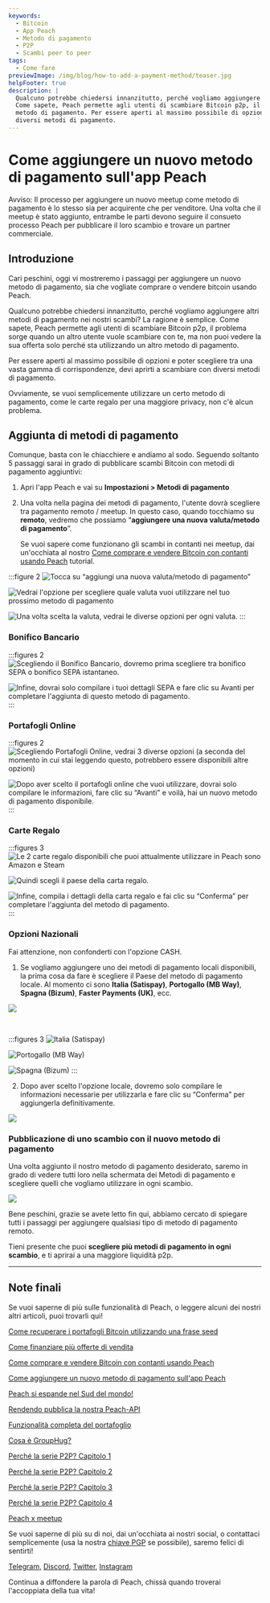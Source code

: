 ```yaml
---
keywords:
  - Bitcoin
  - App Peach
  - Metodo di pagamento
  - P2P
  - Scambi peer to peer
tags:
  - Come fare
previewImage: /img/blog/how-to-add-a-payment-method/teaser.jpg
helpFooter: true
description: |
  Qualcuno potrebbe chiedersi innanzitutto, perché vogliamo aggiungere altri metodi di pagamento nei nostri scambi? La ragione è semplice.
  Come sapete, Peach permette agli utenti di scambiare Bitcoin p2p, il problema sorge quando un altro utente vuole scambiare con te, ma non puoi vedere la sua offerta solo perché sta utilizzando un altro
  metodo di pagamento. Per essere aperti al massimo possibile di opzioni e poter scegliere tra una vasta gamma di corrispondenze, devi aprirti a scambiare con
  diversi metodi di pagamento.
---
```


# Come aggiungere un nuovo metodo di pagamento sull'app Peach

Avviso: Il processo per aggiungere un nuovo meetup come metodo di pagamento è lo stesso sia per acquirente che per venditore.
Una volta che il meetup è stato aggiunto, entrambe le parti devono seguire il consueto processo Peach per pubblicare il loro scambio e trovare un partner commerciale.

## Introduzione

Cari peschini, oggi vi mostreremo i passaggi per aggiungere un nuovo metodo di pagamento, sia che vogliate comprare o vendere bitcoin usando Peach.

Qualcuno potrebbe chiedersi innanzitutto, perché vogliamo aggiungere altri metodi di pagamento nei nostri scambi? La ragione è semplice.
Come sapete, Peach permette agli utenti di scambiare Bitcoin p2p, il problema sorge quando un altro utente vuole scambiare con te, ma non puoi vedere la sua offerta solo perché sta utilizzando un altro
metodo di pagamento.

Per essere aperti al massimo possibile di opzioni e poter scegliere tra una vasta gamma di corrispondenze, devi aprirti a scambiare con
diversi metodi di pagamento.

Ovviamente, se vuoi semplicemente utilizzare un certo metodo di pagamento, come le carte regalo per una maggiore privacy, non c'è alcun problema.

## Aggiunta di metodi di pagamento

Comunque, basta con le chiacchiere e andiamo al sodo. Seguendo soltanto 5 passaggi sarai in grado di pubblicare scambi Bitcoin con metodi di pagamento aggiuntivi:

1. Apri l'app Peach e vai su **Impostazioni > Metodi di pagamento**

2. Una volta nella pagina dei metodi di pagamento, l'utente dovrà scegliere tra pagamento remoto / meetup.
   In questo caso, quando tocchiamo su **remoto**, vedremo che possiamo “**aggiungere una nuova valuta/metodo di pagamento**”.

   Se vuoi sapere come funzionano gli scambi in contanti nei meetup, dai un'occhiata al nostro [Come comprare e vendere Bitcoin con contanti usando Peach](/blog/how-to-buy-and-sell-bitcoin-with-cash-using-peach/) tutorial.

:::figure 2
![Tocca su “aggiungi una nuova valuta/metodo di pagamento”](/img/blog/how-to-add-a-payment-method/add-1.png)

![Vedrai l'opzione per scegliere quale valuta vuoi utilizzare nel tuo prossimo metodo di pagamento](/img/blog/how-to-add-a-payment-method/add-2.png)

![Una volta scelta la valuta, vedrai le diverse opzioni per ogni valuta.](/img/blog/how-to-add-a-payment-method/add-3.png)
:::

### Bonifico Bancario

:::figures 2
![Scegliendo il Bonifico Bancario, dovremo prima scegliere tra bonifico SEPA o bonifico SEPA istantaneo.](/img/blog/how-to-add-a-payment-method/bank-transfer-1.png)

![Infine, dovrai solo compilare i tuoi dettagli SEPA e fare clic su **Avanti** per completare l'aggiunta di questo metodo di pagamento.](/img/blog/how-to-add-a-payment-method/bank-transfer-2.png)
:::

### Portafogli Online

:::figures 2
![Scegliendo Portafogli Online, vedrai 3 diverse opzioni (a seconda del momento in cui stai leggendo questo, potrebbero essere disponibili altre opzioni)](/img/blog/how-to-add-a-payment-method/online-wallets-1.png)

![Dopo aver scelto il portafogli online che vuoi utilizzare, dovrai solo compilare le informazioni, fare clic su “Avanti” e voilà, hai un nuovo metodo di pagamento disponibile.](/img/blog/how-to-add-a-payment-method/online-wallets-2.png)
:::

### Carte Regalo

:::figures 3
![Le 2 carte regalo disponibili che puoi attualmente utilizzare in Peach sono Amazon e Steam](/img/blog/how-to-add-a-payment-method/gift-cards-1.png)

![Quindi scegli il paese della carta regalo.](/img/blog/how-to-add-a-payment-method/gift-cards-2.png)

![Infine, compila i dettagli della carta regalo e fai clic su “Conferma” per completare l'aggiunta del metodo di pagamento.](/img/blog/how-to-add-a-payment-method/gift-cards-3.png)
:::

### Opzioni Nazionali

Fai attenzione, non confonderti con l'opzione CASH.

1. Se vogliamo aggiungere uno dei metodi di pagamento locali disponibili, la prima cosa da fare è scegliere il Paese del metodo di pagamento locale. Al momento ci sono **Italia (Satispay)**, **Portogallo (MB Way)**, **Spagna (Bizum)**, **Faster Payments (UK)**, ecc.

![](/img/blog/how-to-add-a-payment-method/national-options-1.png)

<br>

:::figures 3
![**Italia (Satispay)**](/img/blog/how-to-add-a-payment-method/national-options-italy.png)

![**Portogallo (MB Way)**](/img/blog/how-to-add-a-payment-method/national-options-portugal.png)

![**Spagna (Bizum)**](/img/blog/how-to-add-a-payment-method/national-options-spain.png)
:::

2. Dopo aver scelto l'opzione locale, dovremo solo compilare le informazioni necessarie per utilizzarla e fare clic su “Conferma” per aggiungerla definitivamente.

![](/img/blog/how-to-add-a-payment-method/national-options-details.png)

### Pubblicazione di uno scambio con il nuovo metodo di pagamento

Una volta aggiunto il nostro metodo di pagamento desiderato, saremo in grado di vedere tutti loro nella schermata dei Metodi di pagamento e scegliere quelli che vogliamo
utilizzare in ogni scambio.

![](/img/blog/how-to-add-a-payment-method/publish-1.png)

Bene peschini, grazie se avete letto fin qui, abbiamo cercato di spiegare tutti i passaggi per aggiungere qualsiasi tipo di metodo di pagamento remoto.

Tieni presente che puoi **scegliere più metodi di pagamento in ogni scambio**, e ti aprirai a una maggiore liquidità p2p.

---

## Note finali

Se vuoi saperne di più sulle funzionalità di Peach, o leggere alcuni dei nostri altri articoli, puoi trovarli qui!

[Come recuperare i portafogli Bitcoin utilizzando una frase seed](https://peachbitcoin.com/it/blog/how-to-restore-peach-wallet/)

[Come finanziare più offerte di vendita](https://peachbitcoin.com/it/blog/funding-multiple-sell-offers/)

[Come comprare e vendere Bitcoin con contanti usando Peach](https://peachbitcoin.com/it/blog/how-to-buy-and-sell-bitcoin-with-cash-using-peach/)

[Come aggiungere un nuovo metodo di pagamento sull'app Peach](https://peachbitcoin.com/it/blog/how-to-add-a-payment-method/)

[Peach si espande nel Sud del mondo!](https://peachbitcoin.com/it/blog/peach-expands-to-the-global-south/)

[Rendendo pubblica la nostra Peach-API](https://peachbitcoin.com/it/blog/making-our-peach-api-public/)

[Funzionalità completa del portafoglio](https://peachbitcoin.com/it/blog/full-wallet-functionality/)

[Cosa è GroupHug?](https://peachbitcoin.com/it/blog/group-hug/)

[Perché la serie P2P? Capitolo 1](https://peachbitcoin.com/it/blog/why-p2p-chapter-1/)

[Perché la serie P2P? Capitolo 2](https://peachbitcoin.com/it/blog/why-p2p-chapter-2/)

[Perché la serie P2P? Capitolo 3](https://peachbitcoin.com/it/blog/why-p2p-chapter-3-circular-economies/)

[Perché la serie P2P? Capitolo 4](https://peachbitcoin.com/it/blog/why-p2p-chapter-4-chains-of-trust/)

[Peach x meetup](https://peachbitcoin.com/it/blog/peach-for-meetups/)

Se vuoi saperne di più su di noi, dai un'occhiata ai nostri social, o contattaci semplicemente (usa la nostra [chiave PGP](https://keys.openpgp.org/vks/v1/by-fingerprint/48339A19645E2E53488E0E5479E1B270FACD1BD2) se possibile), saremo felici di sentirti!

[Telegram](https://t.me/+GkOW1J-ixBBkZWRk), [Discord](https://discord.gg/ypeHz3SW54), [Twitter](https://twitter.com/peachbitcoin), [Instagram](https://instagram.com/peachbitcoin)

Continua a diffondere la parola di Peach, chissà quando troverai l'accoppiata della tua vita!
